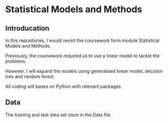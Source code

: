 # Statistical Models and Methods

## Introducation

In this repositories, I would revisit the coursework form module Statistical Models and Methods. 

Previously, the coursework required us to use a linear model to tackle the problems.

However, I will expand the models using generalised linear model, decision tree and random forest.

All coding will bases on Python with relevant packages.

## Data

The training and test data set store in the Data file.

